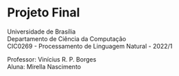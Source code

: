 # Projeto Final 
Universidade de Brasília <br />
Departamento de Ciência da Computação <br />
CIC0269 - Processamento de Linguagem Natural - 2022/1 <br />

Professor: Vinícius R. P. Borges <br />
Aluna: Mirella Nascimento <br />

